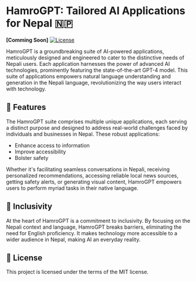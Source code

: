# HamroGPT: Tailored AI Applications for Nepal 🇳🇵
**[Comming Soon]**
[![License](https://img.shields.io/badge/License-MIT-blue.svg)](https://opensource.org/licenses/MIT)

HamroGPT is a groundbreaking suite of AI-powered applications, meticulously designed and engineered to cater to the distinctive needs of Nepali users. Each application harnesses the power of advanced AI technologies, prominently featuring the state-of-the-art GPT-4 model. This suite of applications empowers natural language understanding and generation in the Nepali language, revolutionizing the way users interact with technology.

## 🌟 Features

The HamroGPT suite comprises multiple unique applications, each serving a distinct purpose and designed to address real-world challenges faced by individuals and businesses in Nepal. These robust applications:

- Enhance access to information
- Improve accessibility
- Bolster safety

Whether it's facilitating seamless conversations in Nepali, receiving personalized recommendations, accessing reliable local news sources, getting safety alerts, or generating visual content, HamroGPT empowers users to perform myriad tasks in their native language.

## 🎯 Inclusivity

At the heart of HamroGPT is a commitment to inclusivity. By focusing on the Nepali context and language, HamroGPT breaks barriers, eliminating the need for English proficiency. It makes technology more accessible to a wider audience in Nepal, making AI an everyday reality.

## 📄 License

This project is licensed under the terms of the MIT license.

